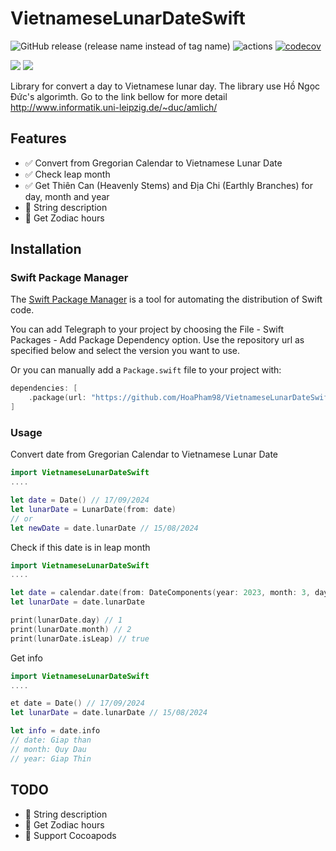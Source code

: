 # VietnameseLunarDateSwift

![GitHub release (release name instead of tag name)](https://img.shields.io/github/v/release/HoaPham98/VietnameseLunarDateSwift?include_prereleases&label=version)
![actions](https://github.com/HoaPham98/VietnameseLunarDateSwift/actions/workflows/swift.yml/badge.svg)
[![codecov](https://codecov.io/github/HoaPham98/VietnameseLunarDateSwift/graph/badge.svg?token=X36AYPV5LI)](https://codecov.io/github/HoaPham98/VietnameseLunarDateSwift)

[![](https://img.shields.io/endpoint?url=https%3A%2F%2Fswiftpackageindex.com%2Fapi%2Fpackages%2FHoaPham98%2FVietnameseLunarDateSwift%2Fbadge%3Ftype%3Dswift-versions)](https://swiftpackageindex.com/HoaPham98/VietnameseLunarDateSwift)
[![](https://img.shields.io/endpoint?url=https%3A%2F%2Fswiftpackageindex.com%2Fapi%2Fpackages%2FHoaPham98%2FVietnameseLunarDateSwift%2Fbadge%3Ftype%3Dplatforms)](https://swiftpackageindex.com/HoaPham98/VietnameseLunarDateSwift)

Library for convert a day to Vietnamese lunar day. The library use Hồ Ngọc Đức's algorimth. Go to the link bellow for more detail http://www.informatik.uni-leipzig.de/~duc/amlich/

## Features

- ✅ Convert from Gregorian Calendar to Vietnamese Lunar Date
- ✅ Check leap month
- ✅ Get Thiên Can (Heavenly Stems) and Địa Chi (Earthly Branches) for day, month and year
- 🎯 String description
- 🎯 Get Zodiac hours

## Installation

### Swift Package Manager

The [Swift Package Manager](https://swift.org/package-manager/) is a tool for automating the distribution of Swift code.

You can add Telegraph to your project by choosing the File - Swift Packages - Add Package Dependency option. Use the repository url as specified below and select the version you want to use.

Or you can manually add a `Package.swift` file to your project with:

```swift
dependencies: [
    .package(url: "https://github.com/HoaPham98/VietnameseLunarDateSwift.git")
]
```

### Usage

Convert date from Gregorian Calendar to Vietnamese Lunar Date

```swift
import VietnameseLunarDateSwift
....

let date = Date() // 17/09/2024
let lunarDate = LunarDate(from: date)
// or
let newDate = date.lunarDate // 15/08/2024
```

Check if this date is in leap month

```swift
import VietnameseLunarDateSwift
....

let date = calendar.date(from: DateComponents(year: 2023, month: 3, day: 22))! // 01/02/2023 (leap month)
let lunarDate = date.lunarDate

print(lunarDate.day) // 1
print(lunarDate.month) // 2
print(lunarDate.isLeap) // true
```

Get info
```swift
import VietnameseLunarDateSwift
....

et date = Date() // 17/09/2024
let lunarDate = date.lunarDate // 15/08/2024

let info = date.info
// date: Giap than
// month: Quy Dau
// year: Giap Thin
```

## TODO
- 🎯 String description
- 🎯 Get Zodiac hours
- 🎯 Support Cocoapods
